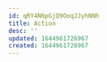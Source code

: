 ```yaml
---
id: qRY4N6pGjQ9OoqJJyhNNh
title: Action
desc: ''
updated: 1644961726967
created: 1644961726967
---
```


